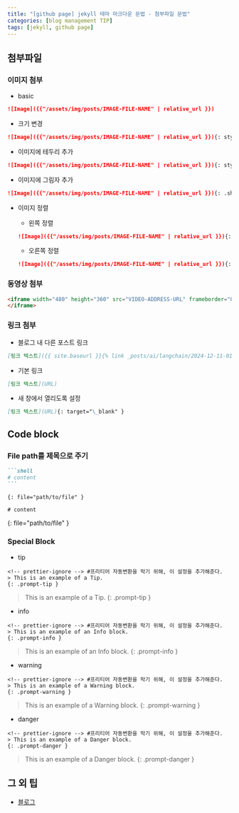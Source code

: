 ```yaml
---
title: "[github page] jekyll 테마 마크다운 문법 - 첨부파일 문법"
categories: [blog management TIP]
tags: [jekyll, github page]
---
```


## 첨부파일

### 이미지 첨부

- basic

```md
![Image]({{"/assets/img/posts/IMAGE-FILE-NAME" | relative_url }})
```

- 크기 변경

```md
![Image]({{"/assets/img/posts/IMAGE-FILE-NAME" | relative_url }}){: style="width: 500px;" }
```

- 이미지에 테두리 추가

```md
![Image]({{"/assets/img/posts/IMAGE-FILE-NAME" | relative_url }}){: style="border: 2px solid black;" }
```

- 이미지에 그림자 추가

```md
![Image]({{"/assets/img/posts/IMAGE-FILE-NAME" | relative_url }}){: .shadow }
```

- 이미지 정렬

  - 왼쪽 정렬

  ```md
  ![Image]({{"/assets/img/posts/IMAGE-FILE-NAME" | relative_url }}){: .left }
  ```

  - 오른쪽 정렬

  ```md
  ![Image]({{"/assets/img/posts/IMAGE-FILE-NAME" | relative_url }}){: .right }
  ```

### 동영상 첨부

```html
<iframe width="480" height="360" src="VIDEO-ADDRESS-URL" frameborder="0">
</iframe>
```

### 링크 첨부

- 블로그 내 다른 포스트 링크

```md
[링크 텍스트]({{ site.baseurl }}{% link _posts/ai/langchain/2024-12-11-01_Langchain모듈-00-basic.md %})
```

- 기본 링크

```md
[링크 텍스트](URL)
```

- 새 창에서 열리도록 설정

```md
[링크 텍스트](URL){: target="\_blank" }
```

## Code block

### File path를 제목으로 주기

````md
```shell
# content
```

{: file="path/to/file" }
````

```shell
# content
```

{: file="path/to/file" }

### Special Block

- tip

```
<!-- prettier-ignore --> #프리티어 자동변환을 막기 위해, 이 설정을 추가해준다.
> This is an example of a Tip.
{: .prompt-tip }
```

<!-- prettier-ignore -->
> This is an example of a Tip.
{: .prompt-tip }

- info

```
<!-- prettier-ignore --> #프리티어 자동변환을 막기 위해, 이 설정을 추가해준다.
> This is an example of an Info block.
{: .prompt-info }
```

<!-- prettier-ignore -->
> This is an example of an Info block.
{: .prompt-info }

- warning

```
<!-- prettier-ignore --> #프리티어 자동변환을 막기 위해, 이 설정을 추가해준다.
> This is an example of a Warning block.
{: .prompt-warning }
```

<!-- prettier-ignore -->
> This is an example of a Warning block.
{: .prompt-warning }

- danger

```
<!-- prettier-ignore --> #프리티어 자동변환을 막기 위해, 이 설정을 추가해준다.
> This is an example of a Danger block.
{: .prompt-danger }
```

<!-- prettier-ignore -->
> This is an example of a Danger block.
{: .prompt-danger }

## 그 외 팁

- [블로그](https://jeeklee.github.io/posts/%EB%B2%88%EC%97%AD-Chirpy-%ED%8F%AC%EC%8A%A4%ED%8C%85-%EC%9E%91%EC%84%B1/)
